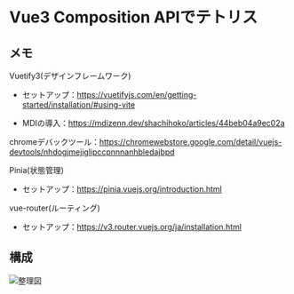 # Vue3 Composition APIでテトリス

## メモ

Vuetify3(デザインフレームワーク)

- セットアップ：https://vuetifyjs.com/en/getting-started/installation/#using-vite

- MDIの導入：https://mdizenn.dev/shachihoko/articles/44beb04a9ec02a

chromeデバックツール：https://chromewebstore.google.com/detail/vuejs-devtools/nhdogjmejiglipccpnnnanhbledajbpd

Pinia(状態管理)

- セットアップ：https://pinia.vuejs.org/introduction.html

vue-router(ルーティング)

- セットアップ：https://v3.router.vuejs.org/ja/installation.html

## 構成

![整理図](https://github.com/naitoyuma7110/tetris/assets/128150297/0bf4e477-eece-449b-a2af-f1e090cd5e77)
